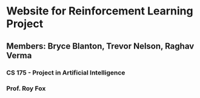# Website for Reinforcement Learning Project  
## Members: Bryce Blanton, Trevor Nelson, Raghav Verma
### CS 175 - Project in Artificial Intelligence  
### Prof. Roy Fox
